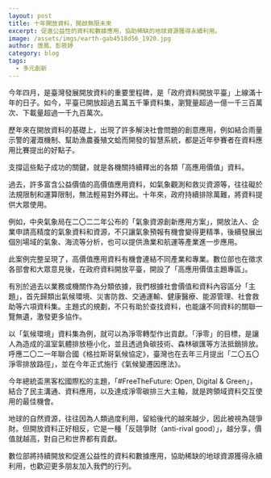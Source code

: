 ```yaml
---
layout: post
title: 十年開放資料，開啟無限未來
excerpt: 促進公益性的資料和數據應用，協助稀缺的地球資源獲得永續利用。
image: /assets/imgs/earth-gab4518d56_1920.jpg 
author: 唐鳳、彭筱婷
category: blog
tags:
  - 多元創新
---
```


今年四月，是臺灣發展開放資料的重要里程碑，是「政府資料開放平臺」上線滿十年的日子。如今，平臺已開放超過五萬五千筆資料集，瀏覽量超過一億一千三百萬次、下載量超過一千九百萬次。

歷年來在開放資料的基礎上，出現了許多解決社會問題的創意應用，例如結合雨量示警的灌溉機制、幫助漁農養殖文蛤而開發的智慧系統，都是近年參賽者在資料應用比賽提出的好點子。

支撐這些點子成功的關鍵，就是各機關持續釋出的各類「高應用價值」資料。

過去，許多富含公益價值的高價值應用資料，如氣象觀測和救災資源等，往往礙於法規限制和運算限制，無法輕易對外釋出。十年來，政府持續排除萬難，將資料提供大眾使用。

例如，中央氣象局在二〇二二年公布的「氣象資源創新應用方案」，開放法人、企業申請高精度的氣象資料和資源，不只讓氣象預報有機會變得更精準，後續發展出個別場域的氣象、海流等分析，也可以提供漁業和航運等產業進一步應用。

此案例完整呈現了，高價值應用資料有機會連結不同產業和專業。數位部也在徵求各部會和大眾意見後，在政府資料開放平臺，開設了「高應用價值主題專區」。

有別於過去以業務或機關作為分類依據，我們根據社會價值和資料內容區分「主題」，首先歸類出氣候環境、災害防救、交通運輸、健康醫療、能源管理、社會救助等六項資料集。主題式的規劃，不只有助於查找資料，也能讓不同資料的關聯一覽無遺，激發更多協作。

以「氣候環境」資料集為例，就可以為淨零轉型作出貢獻。「淨零」的目標，是讓人為造成的溫室氣體排放極小化，並且透過負碳技術、森林碳匯等方法抵銷排放。呼應二〇二一年聯合國《格拉斯哥氣候協定》，臺灣也在去年三月提出「二〇五〇淨零排放路徑」，並在今年正式施行《氣候變遷因應法》。

今年總統盃黑客松國際松的主題，「#FreeTheFuture: Open, Digital & Green」，結合了民主溝通、資料應用，以及達成淨零碳排三大主軸，就是跨領域資料交互使用的最佳機會。

地球的自然資源，往往因為人類過度利用，留給後代的越來越少，因此被視為競爭財。但開放資料正好相反，它是一種「反競爭財（anti-rival good）」，越分享，價值就越高，對自己和世界都有貢獻。

數位部將持續開放和促進公益性的資料和數據應用，協助稀缺的地球資源獲得永續利用，也歡迎更多朋友加入我們的行列。
